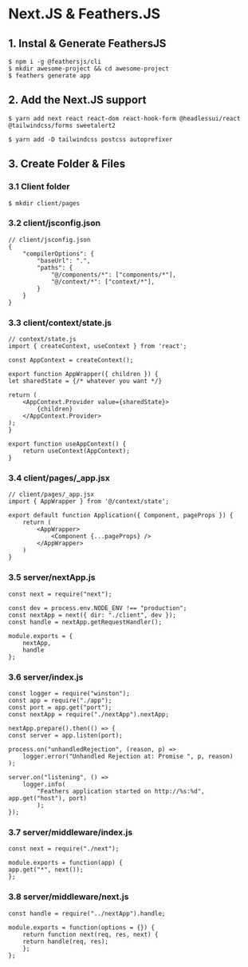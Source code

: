 # Next.JS & Feathers.JS

## 1. Instal & Generate FeathersJS
    $ npm i -g @feathersjs/cli
    $ mkdir awesome-project && cd awesome-project
    $ feathers generate app

## 2. Add the Next.JS support
    $ yarn add next react react-dom react-hook-form @headlessui/react @tailwindcss/forms sweetalert2

    $ yarn add -D tailwindcss postcss autoprefixer
    
## 3. Create Folder & Files
### 3.1 Client folder
    $ mkdir client/pages

### 3.2 client/jsconfig.json
    // client/jsconfig.json
    {
        "compilerOptions": {
            "baseUrl": ".",
            "paths": {
                "@/components/*": ["components/*"],
                "@/context/*": ["context/*"],
            }
        }
    }

### 3.3 client/context/state.js
    // context/state.js
    import { createContext, useContext } from 'react';

    const AppContext = createContext();

    export function AppWrapper({ children }) {
    let sharedState = {/* whatever you want */}

    return (
        <AppContext.Provider value={sharedState}>
            {children}
        </AppContext.Provider>
    );
    }

    export function useAppContext() {
        return useContext(AppContext);
    }
### 3.4 client/pages/_app.jsx
    // client/pages/_app.jsx
    import { AppWrapper } from '@/context/state';

    export default function Application({ Component, pageProps }) {
        return (
            <AppWrapper>
                <Component {...pageProps} />
            </AppWrapper>
        )
    }
### 3.5 server/nextApp.js
    const next = require("next");

    const dev = process.env.NODE_ENV !== "production";
    const nextApp = next({ dir: "./client", dev });
    const handle = nextApp.getRequestHandler();

    module.exports = {
        nextApp,
        handle
    };

### 3.6 server/index.js
    const logger = require("winston");
    const app = require("./app");
    const port = app.get("port");
    const nextApp = require("./nextApp").nextApp;

    nextApp.prepare().then(() => {
    const server = app.listen(port);

    process.on("unhandledRejection", (reason, p) =>
        logger.error("Unhandled Rejection at: Promise ", p, reason)
    );

    server.on("listening", () =>
        logger.info(
            "Feathers application started on http://%s:%d", app.get("host"), port)
            );
    });
### 3.7 server/middleware/index.js
    const next = require("./next");

    module.exports = function(app) {
    app.get("*", next());
    };

### 3.8 server/middleware/next.js
    const handle = require("../nextApp").handle;

    module.exports = function(options = {}) {
        return function next(req, res, next) {
        return handle(req, res);
        };
    };
